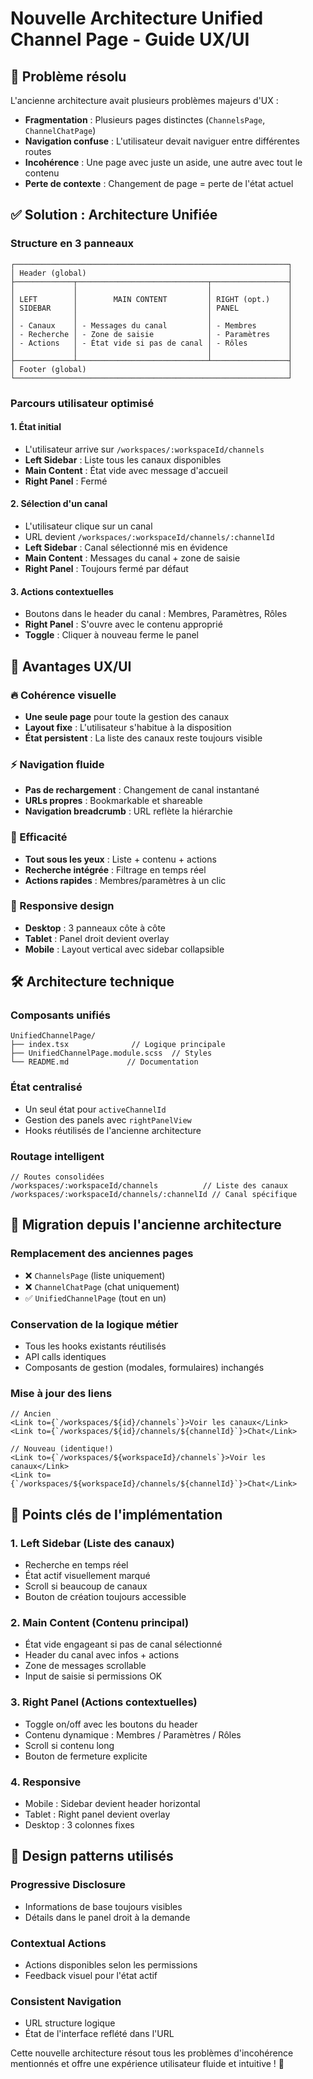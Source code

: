 # Nouvelle Architecture Unified Channel Page - Guide UX/UI

## 🎯 Problème résolu

L'ancienne architecture avait plusieurs problèmes majeurs d'UX :

- **Fragmentation** : Plusieurs pages distinctes (`ChannelsPage`, `ChannelChatPage`)
- **Navigation confuse** : L'utilisateur devait naviguer entre différentes routes
- **Incohérence** : Une page avec juste un aside, une autre avec tout le contenu
- **Perte de contexte** : Changement de page = perte de l'état actuel

## ✅ Solution : Architecture Unifiée

### Structure en 3 panneaux

```
┌─────────────────────────────────────────────────────────────┐
│ Header (global)                                             │
├─────────────┬─────────────────────────────┬─────────────────┤
│             │                             │                 │
│ LEFT        │        MAIN CONTENT         │ RIGHT (opt.)    │
│ SIDEBAR     │                             │ PANEL           │
│             │                             │                 │
│ - Canaux    │ - Messages du canal         │ - Membres       │
│ - Recherche │ - Zone de saisie            │ - Paramètres    │
│ - Actions   │ - État vide si pas de canal │ - Rôles         │
│             │                             │                 │
├─────────────┴─────────────────────────────┴─────────────────┤
│ Footer (global)                                             │
└─────────────────────────────────────────────────────────────┘
```

### Parcours utilisateur optimisé

#### 1. État initial

- L'utilisateur arrive sur `/workspaces/:workspaceId/channels`
- **Left Sidebar** : Liste tous les canaux disponibles
- **Main Content** : État vide avec message d'accueil
- **Right Panel** : Fermé

#### 2. Sélection d'un canal

- L'utilisateur clique sur un canal
- URL devient `/workspaces/:workspaceId/channels/:channelId`
- **Left Sidebar** : Canal sélectionné mis en évidence
- **Main Content** : Messages du canal + zone de saisie
- **Right Panel** : Toujours fermé par défaut

#### 3. Actions contextuelles

- Boutons dans le header du canal : Membres, Paramètres, Rôles
- **Right Panel** : S'ouvre avec le contenu approprié
- **Toggle** : Cliquer à nouveau ferme le panel

## 🎨 Avantages UX/UI

### 🔥 Cohérence visuelle

- **Une seule page** pour toute la gestion des canaux
- **Layout fixe** : L'utilisateur s'habitue à la disposition
- **État persistent** : La liste des canaux reste toujours visible

### ⚡ Navigation fluide

- **Pas de rechargement** : Changement de canal instantané
- **URLs propres** : Bookmarkable et shareable
- **Navigation breadcrumb** : URL reflète la hiérarchie

### 🎯 Efficacité

- **Tout sous les yeux** : Liste + contenu + actions
- **Recherche intégrée** : Filtrage en temps réel
- **Actions rapides** : Membres/paramètres à un clic

### 📱 Responsive design

- **Desktop** : 3 panneaux côte à côte
- **Tablet** : Panel droit devient overlay
- **Mobile** : Layout vertical avec sidebar collapsible

## 🛠️ Architecture technique

### Composants unifiés

```tsx
UnifiedChannelPage/
├── index.tsx              // Logique principale
├── UnifiedChannelPage.module.scss  // Styles
└── README.md             // Documentation
```

### État centralisé

- Un seul état pour `activeChannelId`
- Gestion des panels avec `rightPanelView`
- Hooks réutilisés de l'ancienne architecture

### Routage intelligent

```tsx
// Routes consolidées
/workspaces/:workspaceId/channels          // Liste des canaux
/workspaces/:workspaceId/channels/:channelId // Canal spécifique
```

## 🚀 Migration depuis l'ancienne architecture

### Remplacement des anciennes pages

- ❌ `ChannelsPage` (liste uniquement)
- ❌ `ChannelChatPage` (chat uniquement)
- ✅ `UnifiedChannelPage` (tout en un)

### Conservation de la logique métier

- Tous les hooks existants réutilisés
- API calls identiques
- Composants de gestion (modales, formulaires) inchangés

### Mise à jour des liens

```tsx
// Ancien
<Link to={`/workspaces/${id}/channels`}>Voir les canaux</Link>
<Link to={`/workspaces/${id}/channels/${channelId}`}>Chat</Link>

// Nouveau (identique!)
<Link to={`/workspaces/${workspaceId}/channels`}>Voir les canaux</Link>
<Link to={`/workspaces/${workspaceId}/channels/${channelId}`}>Chat</Link>
```

## 🎯 Points clés de l'implémentation

### 1. Left Sidebar (Liste des canaux)

- Recherche en temps réel
- État actif visuellement marqué
- Scroll si beaucoup de canaux
- Bouton de création toujours accessible

### 2. Main Content (Contenu principal)

- État vide engageant si pas de canal sélectionné
- Header du canal avec infos + actions
- Zone de messages scrollable
- Input de saisie si permissions OK

### 3. Right Panel (Actions contextuelles)

- Toggle on/off avec les boutons du header
- Contenu dynamique : Membres / Paramètres / Rôles
- Scroll si contenu long
- Bouton de fermeture explicite

### 4. Responsive

- Mobile : Sidebar devient header horizontal
- Tablet : Right panel devient overlay
- Desktop : 3 colonnes fixes

## 🎨 Design patterns utilisés

### Progressive Disclosure

- Informations de base toujours visibles
- Détails dans le panel droit à la demande

### Contextual Actions

- Actions disponibles selon les permissions
- Feedback visuel pour l'état actif

### Consistent Navigation

- URL structure logique
- État de l'interface reflété dans l'URL

Cette nouvelle architecture résout tous les problèmes d'incohérence mentionnés et offre une expérience utilisateur fluide et intuitive ! 🚀

